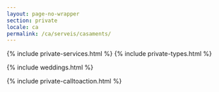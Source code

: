 ```yaml
---
layout: page-no-wrapper
section: private
locale: ca
permalink: /ca/serveis/casaments/
---
```


<div class="wrapper">
  {% include private-services.html %}
  {% include private-types.html %}
</div>

{% include weddings.html %}

<div class="wrapper wrapper-left">
  {% include private-calltoaction.html %}
</div>
